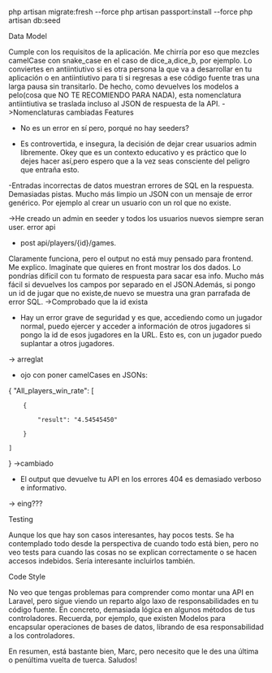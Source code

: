 php artisan migrate:fresh --force
php artisan passport:install --force
php artisan db:seed

Data Model 

Cumple con los requisitos de la aplicación. Me chirría por eso que mezcles camelCase con snake_case en el caso de dice_a,dice_b, por ejemplo. Lo conviertes en antiintiutivo si es otra persona la que va a desarrollar en tu aplicación o en antiintiutivo para ti si regresas a ese  código fuente tras una larga pausa sin transitarlo. De hecho, como devuelves los modelos a pelo(cosa que NO TE RECOMIENDO PARA NADA), esta nomenclatura antiintiutiva se traslada incluso al JSON de respuesta de la API.
->Nomenclaturas cambiadas
Features

- No es un error en sí pero, porqué no hay seeders?

- Es controvertida, e insegura, la decisión de dejar crear usuarios admin libremente. Okey que es un contexto educativo y es práctico que lo dejes hacer así,pero espero que a la vez seas consciente del peligro que entraña esto.

-Entradas incorrectas de datos muestran errores de SQL en la respuesta. Demasiadas pistas. Mucho más limpio un JSON con un mensaje de error genérico. Por ejemplo al crear un usuario con un rol que no existe.

->He creado un admin en seeder y todos los usuarios nuevos siempre seran user.
error api

* post api/players/{id}/games.

Claramente funciona, pero el output no está muy pensado para frontend. Me explico. Imagínate que quieres en front mostrar los dos dados. Lo pondrías difícil con tu formato de respuesta para sacar esa info. Mucho más fácil si devuelves los campos por separado en el JSON.Además, si pongo un id de jugar que no existe,de nuevo se muestra una gran parrafada de error SQL.
->Comprobado que la id exista

- Hay un error grave de seguridad y es que, accediendo como un jugador normal, puedo ejercer y acceder a información de otros jugadores si pongo la id de esos jugadores en la URL. Esto es, con un jugador puedo suplantar a otros jugadores.

-> arreglat
- ojo con poner camelCases en JSONs:

{   "All_players_win_rate": [

        {

            "result": "4.54545450"

        }

    ]

}
->cambiado

- El output que devuelve tu API en los errores 404 es demasiado verboso e informativo. 




-> eing??? 


Testing

Aunque los que hay son casos interesantes, hay pocos tests. Se ha contemplado todo desde la perspectiva de cuando todo está bien, pero no veo tests para cuando las cosas no se explican correctamente o se hacen accesos indebidos. Sería interesante incluirlos también.

Code Style

No veo que tengas problemas para comprender como montar una API en Laravel, pero sigue viendo un reparto algo laxo de responsabilidades en tu código fuente. En concreto, demasiada lógica en algunos métodos de tus controladores. Recuerda, por ejemplo, que existen Modelos para encapsular operaciones de bases de datos, librando de esa responsabilidad a los controladores.

En resumen, está bastante bien, Marc, pero necesito que le des una última o penúltima vuelta de tuerca.
Saludos!